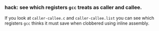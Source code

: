 ### hack: see which registers `gcc` treats as caller and callee.

If you look at `caller-callee.c` and `caller-callee.list` you can see
which registers `gcc` thinks it must save when clobbered using inline
assembly.
